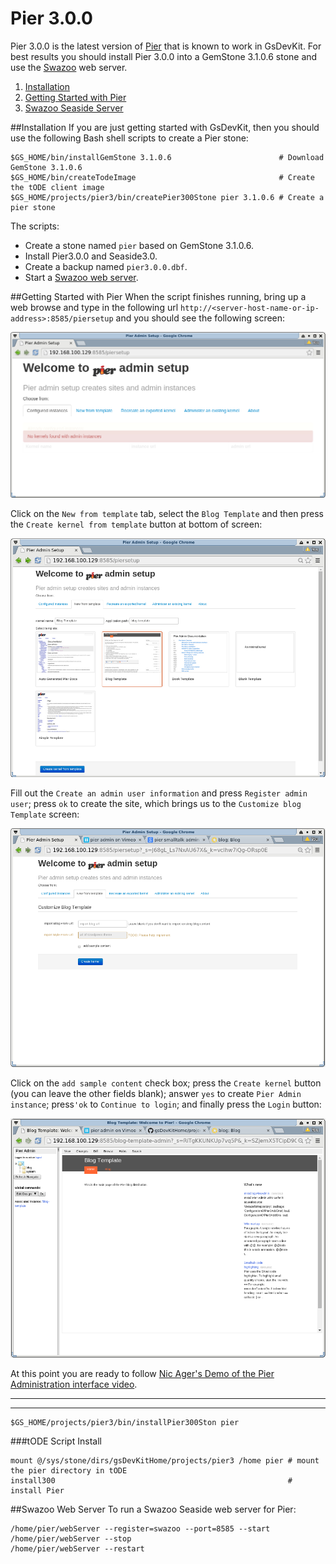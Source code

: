# Pier 3.0.0

Pier 3.0.0 is the latest version of [Pier][1] that is known to work in GsDevKit.
For best results you should install Pier 3.0.0 into a GemStone 3.1.0.6 stone and use the [Swazoo][2] web server.

1. [Installation](#installation)
3. [Getting Started with Pier](#getting-started-with-pier)
2. [Swazoo Seaside Server](#swazoo-seaside-server)


##Installation
If you are just getting started with GsDevKit, then you should use the following Bash shell scripts to create a Pier stone:


```
$GS_HOME/bin/installGemStone 3.1.0.6                        # Download GemStone 3.1.0.6
$GS_HOME/bin/createTodeImage                                # Create the tODE client image
$GS_HOME/projects/pier3/bin/createPier300Stone pier 3.1.0.6 # Create a pier stone
```

The scripts:
- Create a stone named `pier` based on GemStone 3.1.0.6.
- Install Pier3.0.0 and Seaside3.0.
- Create a backup named `pier3.0.0.dbf`.
- Start a [Swazoo web server](#swazoo-web-server).

##Getting Started with Pier
When the script finishes running, bring up a web browse and type in the following url `http://<server-host-name-or-ip-address>:8585/piersetup` and you should see the following screen:

![pier admin setup][3]

Click on the `New from template` tab, select the `Blog Template` and then press the `Create kernel from template` button at bottom of screen:

![pier blog template][4]

Fill out the `Create an admin user information` and press `Register admin user`; press `ok` to create the site, which brings us to the `Customize blog Template` screen:

![pier customize blog template][7] 

Click on the `add sample content` check box; press the `Create kernel` button (you can leave the other fields blank); answer `yes` to create `Pier Admin instance`; press`'ok` to `Continue to login`; and finally press the `Login` button:

![pier blog template1][5]

At this point you are ready to follow [Nic Ager's Demo of the Pier Administration interface video][6].

---
---

```
$GS_HOME/projects/pier3/bin/installPier300Ston pier
```

###tODE Script Install

```
mount @/sys/stone/dirs/gsDevKitHome/projects/pier3 /home pier # mount the pier directory in tODE
install300                                                    # install Pier
```


##Swazoo Web Server
To run a Swazoo Seaside web server for Pier:

```
/home/pier/webServer --register=swazoo --port=8585 --start
/home/pier/webServer --stop
/home/pier/webServer --restart
```


[1]: http://www.piercms.com/
[2]: http://www.swazoo.org/
[3]: images/pier_admin_setup.png
[4]: images/pier_blog_template.png
[5]: images/pier_blog_template1.png
[6]: https://vimeo.com/32749535
[7]: images/pier_customize_blog_template.png
